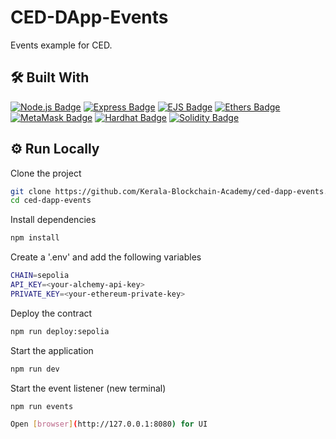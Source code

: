 # CED-DApp-Events

Events example for CED.

## 🛠 Built With

[![Node.js Badge](https://img.shields.io/badge/Node.js-393?logo=nodedotjs&logoColor=fff&style=for-the-badge)](https://nodejs.org/en/)
[![Express Badge](https://img.shields.io/badge/Express-000?logo=express&logoColor=fff&style=for-the-badge)](https://expressjs.com/)
[![EJS Badge](https://img.shields.io/badge/EJS-B4CA65?logo=ejs&logoColor=fff&style=for-the-badge)](https://ejs.co/)
[![Ethers Badge](https://img.shields.io/badge/Ethers-3C3C3D?logo=ethereum&logoColor=fff&style=for-the-badge)](https://docs.ethers.org/v6/)
[![MetaMask Badge](https://img.shields.io/badge/MetaMask-3C3C3D?logo=ethereum&logoColor=fff&style=for-the-badge)](https://metamask.io/)
[![Hardhat Badge](https://img.shields.io/badge/Hardhat-3C3C3D?logo=ethereum&logoColor=fff&style=for-the-badge)](https://hardhat.org/)
[![Solidity Badge](https://img.shields.io/badge/Solidity-363636?logo=solidity&logoColor=fff&style=for-the-badge)](https://soliditylang.org/)

## ⚙️ Run Locally

Clone the project

```bash
git clone https://github.com/Kerala-Blockchain-Academy/ced-dapp-events.git
cd ced-dapp-events
```

Install dependencies

```bash
npm install
```

Create a '.env' and add the following variables

```bash
CHAIN=sepolia
API_KEY=<your-alchemy-api-key>
PRIVATE_KEY=<your-ethereum-private-key>
```

Deploy the contract

```bash
npm run deploy:sepolia
```

Start the application

```bash
npm run dev
```

Start the event listener (new terminal)

```bash
npm run events

Open [browser](http://127.0.0.1:8080) for UI
```
